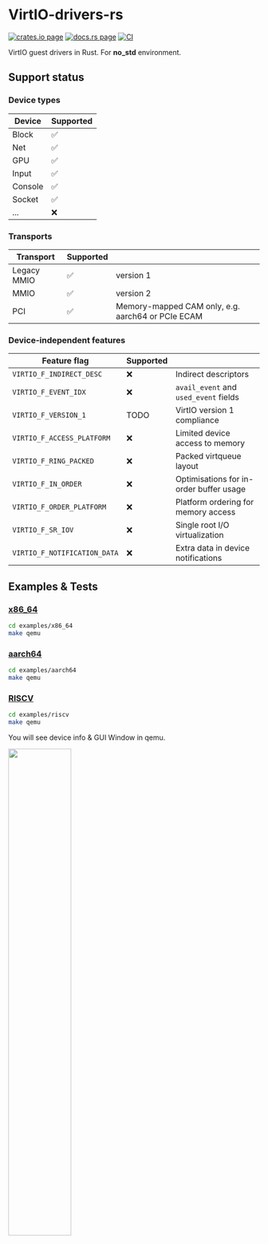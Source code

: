 # VirtIO-drivers-rs

[![crates.io page](https://img.shields.io/crates/v/virtio-drivers.svg)](https://crates.io/crates/virtio-drivers)
[![docs.rs page](https://docs.rs/virtio-drivers/badge.svg)](https://docs.rs/virtio-drivers)
[![CI](https://github.com/rcore-os/virtio-drivers/workflows/CI/badge.svg?branch=master)](https://github.com/rcore-os/virtio-drivers/actions)

VirtIO guest drivers in Rust. For **no_std** environment.

## Support status

### Device types

| Device  | Supported |
| ------- | --------- |
| Block   | ✅        |
| Net     | ✅        |
| GPU     | ✅        |
| Input   | ✅        |
| Console | ✅        |
| Socket  | ✅        |
| ...     | ❌        |

### Transports

| Transport   | Supported |                                                   |
| ----------- | --------- | ------------------------------------------------- |
| Legacy MMIO | ✅        | version 1                                         |
| MMIO        | ✅        | version 2                                         |
| PCI         | ✅        | Memory-mapped CAM only, e.g. aarch64 or PCIe ECAM |

### Device-independent features

| Feature flag                 | Supported |                                         |
| ---------------------------- | --------- | --------------------------------------- |
| `VIRTIO_F_INDIRECT_DESC`     | ❌        | Indirect descriptors                    |
| `VIRTIO_F_EVENT_IDX`         | ❌        | `avail_event` and `used_event` fields   |
| `VIRTIO_F_VERSION_1`         | TODO      | VirtIO version 1 compliance             |
| `VIRTIO_F_ACCESS_PLATFORM`   | ❌        | Limited device access to memory         |
| `VIRTIO_F_RING_PACKED`       | ❌        | Packed virtqueue layout                 |
| `VIRTIO_F_IN_ORDER`          | ❌        | Optimisations for in-order buffer usage |
| `VIRTIO_F_ORDER_PLATFORM`    | ❌        | Platform ordering for memory access     |
| `VIRTIO_F_SR_IOV`            | ❌        | Single root I/O virtualization          |
| `VIRTIO_F_NOTIFICATION_DATA` | ❌        | Extra data in device notifications      |

## Examples & Tests

### [x86_64](./examples/x86_64)

```bash
cd examples/x86_64
make qemu
```

### [aarch64](./examples/aarch64)

```bash
cd examples/aarch64
make qemu
```

### [RISCV](./examples/riscv)

```bash
cd examples/riscv
make qemu
```

You will see device info & GUI Window in qemu.

<img decoding="async" src="https://github.com/rcore-os/virtio-drivers/raw/master/examples/riscv/virtio-test-gpu.png" width="50%">
